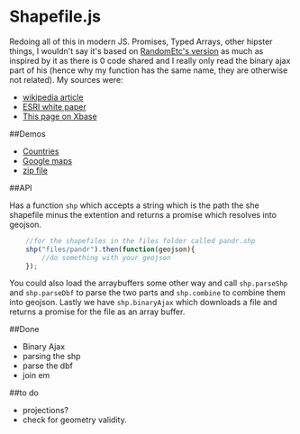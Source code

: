 # Shapefile.js

Redoing all of this in modern JS. Promises, Typed Arrays, other hipster things, I wouldn't say it's based on [RandomEtc's version](https://github.com/RandomEtc/shapefile-js) as much as inspired by it as there is 0 code shared and I really only read the binary ajax part of his (hence why my function has the same name, they are otherwise not related). My sources were:

- [wikipedia article](http://calvinmetcalf.github.io/shapefile-js/)
- [ESRI white paper](http://www.esri.com/library/whitepapers/pdfs/shapefile.pdf)
- [This page on Xbase](http://www.clicketyclick.dk/databases/xbase/format/dbf.html)

##Demos

- [Countries](http://calvinmetcalf.github.io/shapefile-js)
- [Google maps](http://calvinmetcalf.github.io/shapefile-js/map.html)
- [zip file](http://calvinmetcalf.github.io/shapefile-js/zip.html)

##API

Has a function `shp` which accepts a string which is the path the she shapefile minus the extention and returns a promise which resolves into geojson.

```javascript
	//for the shapefiles in the files folder called pandr.shp
	shp("files/pandr").then(function(geojson){
		//do something with your geojson
	});
```

You could also load the arraybuffers some other way and call `shp.parseShp` and `shp.parseDbf` to parse the two parts and `shp.combine` to combine them into geojson. Lastly we have `shp.binaryAjax` which downloads a file and returns a promise for the file as an array buffer.

##Done

- Binary Ajax
- parsing the shp
- parse the dbf
- join em

##to do

- projections?
- check for geometry validity.
